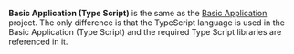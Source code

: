 **Basic Application (Type Script)** is the same as the [Basic Application](/concepts/50%20VS%20Integration/0%20Project%20Templates/1%20Basic%20Application.md '/Documentation/Guide/VS_Integration/Project_Templates/#Basic_Application') project. The only difference is that the TypeScript language is used in the Basic Application (Type Script) and the required Type Script libraries are referenced in it.

